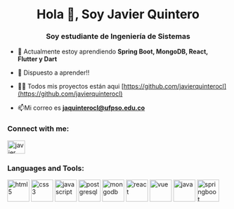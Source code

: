 <h1 align="center">Hola 👋, Soy Javier Quintero</h1>
<h3 align="center">Soy estudiante de Ingeniería de Sistemas</h3>

- 🔭 Actualmente estoy aprendiendo **Spring Boot, MongoDB, React, Flutter y Dart**

- 🌱 Dispuesto a aprender!!

- 👨‍💻 Todos mis proyectos están aqui [https://github.com/javierquinterocl](https://github.com/javierquinterocl)

- 📫Mi correo es **jaquinterocl@ufpso.edu.co**



<h3 align="left">Connect with me:</h3>
<p align="left">
<a href="https://www.linkedin.com/in/javier-andres-quintero-clavijo-a05135272/" target="blank"><img align="center" src="https://raw.githubusercontent.com/rahuldkjain/github-profile-readme-generator/master/src/images/icons/Social/linked-in-alt.svg" alt="javier andres quintero clavijo" height="30" width="40" /></a>
</p>

<h3 align="left">Languages and Tools:</h3>
<p align="left">   <img src="https://cdn.jsdelivr.net/gh/devicons/devicon/icons/html5/html5-original.svg" alt="html5" width="50" height="50"/>
  <img src="https://cdn.jsdelivr.net/gh/devicons/devicon/icons/css3/css3-original.svg" alt="css3" width="50" height="50"/>
  <img src="https://cdn.jsdelivr.net/gh/devicons/devicon/icons/javascript/javascript-original.svg" alt="javascript" width="50" height="50"/>
  <img src="https://cdn.jsdelivr.net/gh/devicons/devicon/icons/postgresql/postgresql-original.svg" alt="postgresql" width="50" height="50"/>
  <img src="https://cdn.jsdelivr.net/gh/devicons/devicon/icons/mongodb/mongodb-original.svg" alt="mongodb" width="50" height="50"/>
  <img src="https://cdn.jsdelivr.net/gh/devicons/devicon/icons/react/react-original.svg" alt="react" width="50" height="50"/>
  <img src="https://cdn.jsdelivr.net/gh/devicons/devicon/icons/vuejs/vuejs-original.svg" alt="vue" width="50" height="50"/>
  <img src="https://cdn.jsdelivr.net/gh/devicons/devicon/icons/java/java-original.svg" alt="java" width="50" height="50"/>
  <img src="https://cdn.jsdelivr.net/gh/devicons/devicon/icons/spring/spring-original.svg" alt="springboot" width="50" height="50"/> </p>
